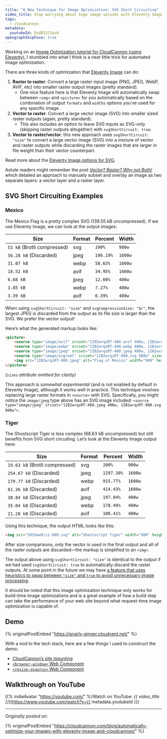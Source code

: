 ```yaml
---
title: "A New Technique for Image Optimization: SVG Short Circuiting"
video_title: Stop worrying about huge image uploads with Eleventy Image and CloudCannon CMS
tags:
  - cloudcannon
metadata:
  youtubeId: Dsd831CSazA
opengraphSkipFace: true
---
```

Working on an [Image Optimization tutorial for CloudCannon (using Eleventy)](https://cloudcannon.com/blog/automatically-optimize-your-images-with-eleventy-image-and-cloudcannon/), I stumbled into what I think is a neat little trick for automated image optimization.

There are three kinds of optimization that [Eleventy Image](https://www.11ty.dev/docs/plugins/image/) can do:

1. **Raster to raster**: Convert a large raster input image (PNG, JPEG, WebP, AVIF, etc) into smaller raster output images (pretty standard).
	* One nice feature here is that Eleventy Image will automatically swap between `<img>` and `<picture>` for you automatically based on the combination of output `formats` and `widths` options you’ve used for any specific image.
2. **Vector to raster**: Convert a large vector image (SVG) into smaller sized raster outputs (again, pretty standard).
	* This also includes an option to leave SVG inputs as SVG-only (skipping raster outputs altogether) with `svgShortCircuit: true`.
3. **Vector to raster/vector**: this new approach uses `svgShortCircuit: "size"` to convert a large vector image (SVG) into a mixture of vector and raster outputs while discarding the raster images that are larger in file weight than their vector counterpart.

Read more about the [Eleventy Image options for SVG](https://www.11ty.dev/docs/plugins/image/#options-for-svg).

<p data-demo-label="Related Post" class="livedemo">Astute readers might remember the post <a href="/web/vector-raster-split/"><em>Vector? Raster? Why not Both!</em></a> which detailed an approach to manually subset and overlay an image as two separate layers: a vector layer and a raster layer.</p>

## SVG Short Circuiting Examples

### Mexico

The Mexico Flag is a pretty complex SVG (139.55 kB uncompressed). If we use Eleventy Image, we can look at the output images:

<table>
	<thead>
		<tr>
			<th>Size</th>
			<th>Format</th>
			<th>Percent</th>
			<th>Width</th>
		</tr>
	</thead>
	<tbody>
		<tr class="yes">
			<td><code>53 kB</code> (Brotli compressed)</td>
			<td>svg</td>
			<td>
				<code><em>100%</em></code>
			</td>
			<td><code>980w</code></td>
		</tr>
		<tr class="no">
			<td><code>56.28 kB</code> (Discarded)</td>
			<td>jpeg</td>
			<td><code>106.19%</code></td>
			<td><code>1600w</code></td>
		</tr>
		<tr>
			<td><code>31.07 kB</code></td>
			<td>webp</td>
			<td><code>58.63%</code></td>
			<td><code>1600w</code></td>
		</tr>
		<tr>
			<td><code>18.52 kB</code></td>
			<td>avif</td>
			<td><code>34.95%</code></td>
			<td><code>1600w</code></td>
		</tr>
		<tr>
			<td><code>6.68 kB</code></td>
			<td>jpeg</td>
			<td><code>12.60%</code></td>
			<td><code>400w</code></td>
		</tr>
		<tr>
			<td><code>3.85 kB</code></td>
			<td>webp</td>
			<td><code>7.27%</code></td>
			<td><code>400w</code></td>
		</tr>
		<tr>
			<td><code>3.39 kB</code></td>
			<td>avif</td>
			<td><code>6.39%</code></td>
			<td><code>400w</code></td>
		</tr>
	</tbody>
</table>

When using `svgShortCircuit: "size"` and `svgCompressionSize: "br"`, the largest JPEG is discarded from the output as its file size is larger than the SVG. We prefer the vector output!

Here’s what the generated markup looks like:

```html
<picture>
	<source type="image/avif" srcset="1IB2wrqzRT-400.avif 400w, 1IB2wrqzRT-1600.avif 1600w" sizes="…">
	<source type="image/webp" srcset="1IB2wrqzRT-400.webp 400w, 1IB2wrqzRT-1600.webp 1600w" sizes="…">
	<source type="image/jpeg" srcset="1IB2wrqzRT-400.jpeg 400w, 1IB2wrqzRT-980.svg 980w" sizes="…">
	<source type="image/svg+xml" srcset="1IB2wrqzRT-980.svg 980w" sizes="…">
	<img src="1IB2wrqzRT-400.jpeg" alt="Flag of Mexico" width="980" height="560" loading="eager" decoding="async">
</picture>
```

_(`sizes` attribute omitted for clarity)_

This approach is _somewhat experimental_ (and is not enabled by default in Eleventy Image), although it works well in practice. This technique involves replacing large raster formats in `<source>` with SVG. Specifically, you might notice the `image/jpeg` type above has an SVG image included: `<source type="image/jpeg" srcset="1IB2wrqzRT-400.jpeg 400w, 1IB2wrqzRT-980.svg 980w">`.

### Tiger

The Ghostscript Tiger is less complex (68.63 kB uncompressed) but still benefits from SVG short circuiting. Let’s look at the Eleventy Image output here:

<table>
	<thead>
		<tr>
			<th>Size</th>
			<th>Format</th>
			<th>Percent</th>
			<th>Width</th>
		</tr>
	</thead>
	<tbody>
		<tr class="yes">
			<td><code>19.63 kB</code> (Brotli compressed)</td>
			<td>svg</td>
			<td>
				<code><em>100%</em></code>
			</td>
			<td><code>900w</code></td>
		</tr>
		<tr class="no">
			<td><code>254.67 kB</code> (Discarded)</td>
			<td>jpeg</td>
			<td><code>1297.30%</code></td>
			<td><code>1600w</code></td>
		</tr>
		<tr class="no">
			<td><code>179.77 kB</code> (Discarded)</td>
			<td>webp</td>
			<td><code>915.77%</code></td>
			<td><code>1600w</code></td>
		</tr>
		<tr class="no">
			<td><code>81.36 kB</code> (Discarded)</td>
			<td>avif</td>
			<td><code>414.43%</code></td>
			<td><code>1600w</code></td>
		</tr>
		<tr class="no">
			<td><code>38.84 kB</code> (Discarded)</td>
			<td>jpeg</td>
			<td><code>197.84%</code></td>
			<td><code>400w</code></td>
		</tr>
		<tr class="no">
			<td><code>35.04 kB</code> (Discarded)</td>
			<td>webp</td>
			<td><code>178.49%</code></td>
			<td><code>400w</code></td>
		</tr>
		<tr class="no">
			<td><code>21.28 kB</code> (Discarded)</td>
			<td>avif</td>
			<td><code>108.41%</code></td>
			<td><code>400w</code></td>
		</tr>
	</tbody>
</table>

Using this technique, the output HTML looks like this:

```html
<img src="59IGmw9rii-900.svg" alt="Ghostscript Tiger" width="900" height="900" loading="eager" decoding="async">
```

After size comparisons, only the vector is used in the final output and all of the raster outputs are discarded—the markup is simplified to an `<img>`.

The output above using `svgShortCircuit: "size"` is identical to the output if we had used `svgShortCircuit: true` to automatically discard the raster outputs. At some point in the future we may have [a feature that uses heuristics to swap between `"size"` and `true` to avoid unnecessary image processing](https://github.com/11ty/eleventy-img/issues/199).

It should be noted that this image optimization technique only works for build-time image optimizations and is a great example of how a build step can take the performance of your web site beyond what request-time image optimization is capable of.

## Demo

{% originalPostEmbed "https://gnarly-ginger.cloudvent.net/" %}

With a nod to the tech stack, here are a few things I used to construct the demo:

* [CloudCannon’s site mounting](/web/site-mounting/)
* [`<browser-window>` Web Component](/web/browser-window/)
* [`<resize-asaurus>` Web Component](/web/resizeasaurus/)

## Walkthrough on YouTube

<div><youtube-lite-player @slug="{{ metadata.youtubeId }}" @label="{{ video_title }}"></youtube-lite-player></div>

[{% indieAvatar "https://youtube.com/" %}Watch on YouTube: _{{ video_title }}_](https://www.youtube.com/watch?v={{ metadata.youtubeId }})

---

_Originally posted on:_

{% originalPostEmbed "https://cloudcannon.com/blog/automatically-optimize-your-images-with-eleventy-image-and-cloudcannon/" %}